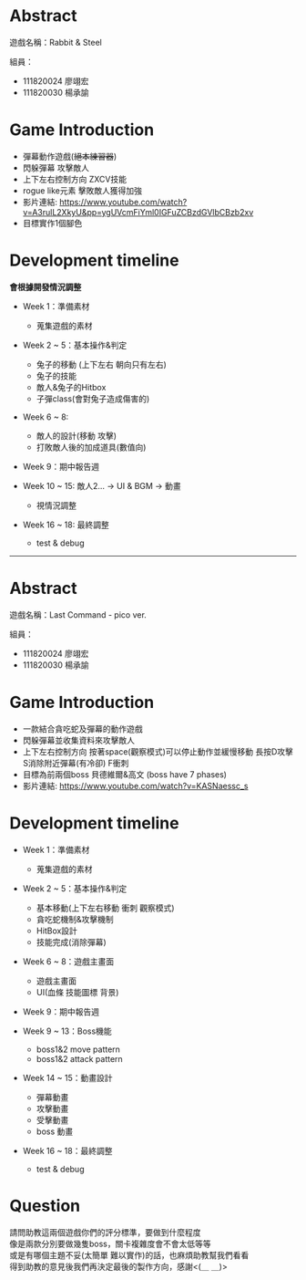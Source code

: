 # Abstract

遊戲名稱：Rabbit & Steel

組員：

- 111820024 廖翊宏
- 111820030 楊承諭

# Game Introduction

- 彈幕動作遊戲(~~絕本練習器~~)
- 閃躲彈幕 攻擊敵人
- 上下左右控制方向 ZXCV技能
- rogue like元素 擊敗敵人獲得加強
- 影片連結: https://www.youtube.com/watch?v=A3rulL2XkyU&pp=ygUVcmFiYml0IGFuZCBzdGVlbCBzb2xv
- 目標實作1個腳色

# Development timeline
__會根據開發情況調整__
- Week 1：準備素材
  - 蒐集遊戲的素材

- Week 2 ~ 5：基本操作&判定
  - 兔子的移動 (上下左右 朝向只有左右)
  - 兔子的技能
  - 敵人&兔子的Hitbox
  - 子彈class(會對兔子造成傷害的)

- Week 6 ~ 8:
  - 敵人的設計(移動 攻擊)
  - 打敗敵人後的加成道具(數值向)

- Week 9：期中報告週

- Week 10 ~ 15: 敵人2... -> UI & BGM -> 動畫 
  - 視情況調整

- Week 16 ~ 18: 最終調整
  - test & debug

***
# Abstract

遊戲名稱：Last Command - pico ver.

組員：

- 111820024 廖翊宏
- 111820030 楊承諭

# Game Introduction

- 一款結合貪吃蛇及彈幕的動作遊戲
- 閃躲彈幕並收集資料來攻擊敵人
- 上下左右控制方向 按著space(觀察模式)可以停止動作並緩慢移動 長按D攻擊 S消除附近彈幕(有冷卻) F衝刺
- 目標為前兩個boss 貝德維爾&高文 (boss have 7 phases)
- 影片連結: https://www.youtube.com/watch?v=KASNaessc_s

# Development timeline

- Week 1：準備素材
  - 蒐集遊戲的素材

- Week 2 ~ 5：基本操作&判定
  - 基本移動(上下左右移動 衝刺 觀察模式)
  - 貪吃蛇機制&攻擊機制
  - HitBox設計
  - 技能完成(消除彈幕)

- Week 6 ~ 8：遊戲主畫面
  - 遊戲主畫面
  - UI(血條 技能圖標 背景)

- Week 9：期中報告週

- Week 9 ~ 13：Boss機能
  - boss1&2 move pattern
  - boss1&2 attack pattern

- Week 14 ~ 15：動畫設計
  - 彈幕動畫
  - 攻擊動畫
  - 受擊動畫
  - boss 動畫

- Week 16 ~ 18：最終調整
  - test & debug

# Question
請問助教這兩個遊戲你們的評分標準，要做到什麼程度  
像是兩款分別要做幾隻boss，關卡複雜度會不會太低等等  
或是有哪個主題不妥(太簡單 難以實作)的話，也麻煩助教幫我們看看  
得到助教的意見後我們再決定最後的製作方向，感謝<(＿ ＿)>
